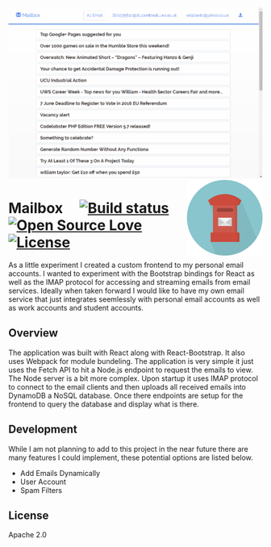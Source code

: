 
<img src='preview.gif' />

<img src='icon.png' width='150' height='150' align='right' />

# Mailbox &nbsp; &nbsp; [![Build status](https://travis-ci.org/william-taylor/mailbox.svg?branch=master)](https://travis-ci.org/william-taylor/mailbox) [![Open Source Love](https://badges.frapsoft.com/os/v1/open-source.svg?v=102)](https://github.com/ellerbrock/open-source-badge/) [![License](https://img.shields.io/badge/License-Apache%202.0-blue.svg)](https://opensource.org/licenses/Apache-2.0)

As a little experiment I created a custom frontend to my personal email accounts. I wanted to experiment with the Bootstrap bindings for React as well as the IMAP protocol for accessing and streaming emails from email services. Ideally when taken forward I would like to have my own email service that just integrates seemlessly with personal email accounts as well as work accounts and student accounts.

## Overview

The application was built with React along with React-Bootstrap. It also uses Webpack for module bundeling. The application is very simple it just uses the Fetch API to hit a Node.js endpoint to request the emails to view. The Node server is a bit more complex. Upon startup it uses IMAP protocol to connect to the email clients and then uploads all received emails into DynamoDB a NoSQL database. Once there endpoints are setup for the frontend to query the database and display what is there.

## Development

While I am not planning to add to this project in the near future there are many features I could implement, these potential options are listed below.

* Add Emails Dynamically 
* User Account
* Spam Filters

## License

Apache 2.0

